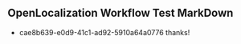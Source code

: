 ## OpenLocalization Workflow Test MarkDown
* cae8b639-e0d9-41c1-ad92-5910a64a0776 thanks!

<!--HONumber=Jul16_HO2-->


